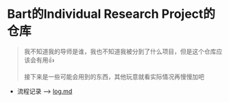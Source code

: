 # Bart的Individual Research Project的仓库

> 我不知道我的导师是谁，我也不知道我被分到了什么项目，但是这个仓库应该会有用👍
>
> 接下来是一些可能会用到的东西，其他玩意就看实际情况再慢慢加吧

- 流程记录 --> [log.md](log.md)

